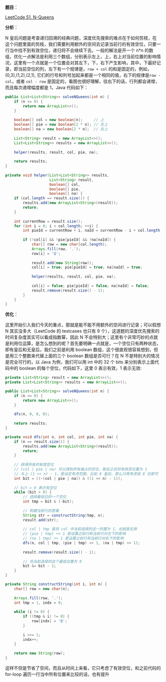 **题目**：
<br>

[LeetCode 51. N-Queens](https://leetcode.com/problems/n-queens/)

**分析**：<br>

N 皇后问题是考查递归回溯的经典问题，深度优先搜索的难点在于如何剪枝，在这个问题里面的剪枝，我们需要利用额外的空间去记录当前行的有效空位，只要一行当中找不到有效空位，递归将不会继续下去。一般的解法是开一个 n*n 的数组，优化一点解法是利用三个数组，分别表示左上，上，右上对当前位置的影响情况，这里有一个点就是一个位置会对其左下，下，右下产生影响，其中，下最好记录，即当前空位的列，左下有一个规律是，`row + col` 的和是固定的，例如，(0,3),(1,2),(2,1), 它们的行号和列号加起来都是一个相同的值，右下的规律是`row - col`，或者 `col - row` 是固定的，看图也很好理解，往右下的话，行列都会递增，而且每次递增幅度都是 1，Java 代码如下：


```java
public List<List<String>> solveNQueens(int n) {
    if (n <= 0) {
        return new ArrayList<>();
    }
    
    boolean[] col = new boolean[n];     // 上
    boolean[] pie = new boolean[2 * n]; // 左上
    boolean[] na = new boolean[2 * n];  // 右上
    
    List<String> result = new ArrayList<>();
    List<List<String>> results = new ArrayList<>();
    
    helper(results, result, col, pie, na);
    
    return results;
}
    
private void helper(List<List<String>> results,
                    List<String> result,
                    boolean[] col,
                    boolean[] pie,
                    boolean[] na) {
    if (col.length == result.size()) {
        results.add(new ArrayList<String>(result));
        return;
    }
    
    int currentRow = result.size();
    for (int i = 0; i < col.length; ++i) {
        int pieId = currentRow + i, naId = currentRow - i + col.length;
        
        if (!col[i] && !pie[pieId] && !na[naId]) {
            char[] row = new char[col.length];
            Arrays.fill(row, '.');
            row[i] = 'Q';
            
            result.add(new String(row));
            col[i] = true; pie[pieId] = true; na[naId] = true;
            
            helper(results, result, col, pie, na);
            
            col[i] = false; pie[pieId] = false; na[naId] = false;
            result.remove(result.size() - 1);
        }
    }
}
```

**优化**：<br>

这里开始引入我们今天的重点，那就是能不能不用额外的空间进行记录；可以假想 N 其实没多大（LeetCode 的 testcases 也只有 9 个），这道题的深度优先搜索的时间复杂度其实可以看成指数幂，因此 N 不会特别大；这里有个非常巧妙的点就是利用位运算，是怎么想到的呢？首先要明确一点就是，一个空位只有两种状态，即有皇后和无皇后，我们之前是利用 boolean 数组，这个很直观很容易想到，但是用三个整数来代替上面的三个 boolean 数组是否可行？在 N 不是特别大的情况是完全可行的，以 Java 为例，我们可以用 int 中的 32 个 bits 来分别表示上面代码中的 boolean 的每个空位，代码如下，这里 0 表示有效，1 表示无效:

```java
private List<String> result = new ArrayList<>();
private List<List<String>> results = new ArrayList<>();

public List<List<String>> solveNQueens(int n) {
    if (n <= 0) {
        return new ArrayList<>();
    }
    
    dfs(n, 0, 0, 0);
    
    return results;
}

private void dfs(int n, int col, int pie, int na) {
    if (n == result.size()) {
        results.add(new ArrayList<String>(result));
        return;
    }
    
    // 获得所有的有效空位
    // (col | pie | na) 可以得到所有被占的空位，取反之后将有效空位置为 1
    // 与上 (1 << n) - 1，是设定考虑范围，比如 8 皇后，那么只用考虑低 8 位即可
    int bit = ((~(col | pie | na)) & ((1 << n) - 1));
    
    // bit > 0 表示有空位
    while (bit > 0) {
        // 选择最低位的一个空位
        int tmp = bit & (-bit);
        
        // 构建当前行的答案
        String str = constructString(tmp, n);
        result.add(str);
        
        // col | tmp 是将 col 中当前选择的这一列置为 1，也就是无效
        // (pie | tmp) << 1 是设置之前行和当前行对左下的影响
        // (na | tmp) >> 1 是设置之前行和当前行对右下的影响
        dfs(n, col | tmp, (pie | tmp) << 1, (na | tmp) >> 1);
        
        result.remove(result.size() - 1);
        
        // 将当前选择的这个最低位置为 0
        bit &= bit - 1;
    }
}

private String constructString(int i, int n) {
    char[] row = new char[n];
    
    Arrays.fill(row, '.');
    int tmp = 1, indx = 0;
    
    while (i != 0) {
        if ((tmp & i) != 0) {
            row[indx] = 'Q';
        }
        
        i >>= 1;
        indx++;
    }
    
    return new String(row);
}
```



这样不但是节省了空间，而且从时间上来看，它只考虑了有效空位，和之前代码的 for-loop 遍历一行当中所有位置来比较的话，也有提升